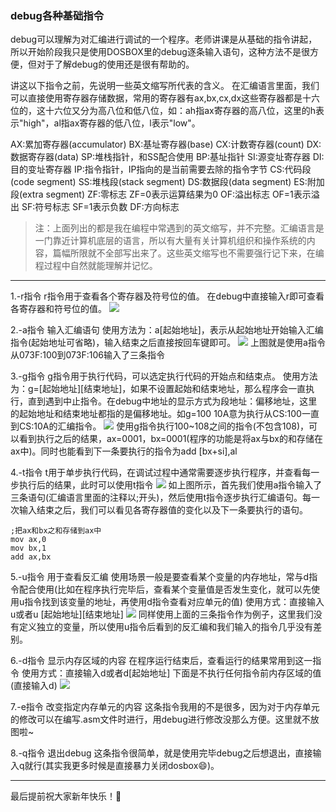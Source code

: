 ### debug各种基础指令

debug可以理解为对汇编进行调试的一个程序。老师讲课是从基础的指令讲起，所以开始阶段我只是使用DOSBOX里的debug逐条输入语句，这种方法不是很方便，但对于了解debug的使用还是很有帮助的。

讲这以下指令之前，先说明一些英文缩写所代表的含义。
在汇编语言里面，我们可以直接使用寄存器存储数据，常用的寄存器有ax,bx,cx,dx这些寄存器都是十六位的，这十六位又分为高八位和低八位，如：ah指ax寄存器的高八位，这里的h表示"high"，al指ax寄存器的低八位，l表示"low"。

AX:累加寄存器(accumulator) 
BX:基址寄存器(base) 
CX:计数寄存器(count) 
DX:数据寄存器(data)
SP:堆栈指针，和SS配合使用 
BP:基址指针 
SI:源变址寄存器 
DI:目的变址寄存器
IP:指令指针，IP指向的是当前需要去除的指令字节
CS:代码段(code segment) 
SS:堆栈段(stack segment) 
DS:数据段(data segment) 
ES:附加段(extra segment)
ZF:零标志 ZF=0表示运算结果为0
OF:溢出标志 OF=1表示溢出
SF:符号标志 SF=1表示负数
DF:方向标志
>注：上面列出的都是我在编程中常遇到的英文缩写，并不完整。汇编语言是一门靠近计算机底层的语言，所以有大量有关计算机组织和操作系统的内容，篇幅所限就不全部写出来了。这些英文缩写也不需要强行记下来，在编程过程中自然就能理解并记忆。
***
1.-r指令
r指令用于查看各个寄存器及符号位的值。
在debug中直接输入r即可查看各寄存器和符号位的值。
<img src="http://image.slugyao.top/assembly/%E5%B1%8F%E5%B9%95%E6%88%AA%E5%9B%BE%202025-01-25%20205541.png">


2.-a指令
输入汇编语句
使用方法为：a[起始地址]，表示从起始地址开始输入汇编指令(起始地址可省略)，输入结束之后直接按回车键即可。
<img src="http://image.slugyao.top/assembly/%E5%B1%8F%E5%B9%95%E6%88%AA%E5%9B%BE%202025-01-26%20092722.png">
上图就是使用a指令从073F:100到073F:106输入了三条指令

3.-g指令
g指令用于执行代码，可以选定执行代码的开始点和结束点。
使用方法为：g=[起始地址][结束地址]，如果不设置起始和结束地址，那么程序会一直执行，直到遇到中止指令。在debug中地址的显示方式为段地址：偏移地址，这里的起始地址和结束地址都指的是偏移地址。如g=100 10A意为执行从CS:100一直到CS:10A的汇编指令。
<img src="http://image.slugyao.top/assembly/%E5%B1%8F%E5%B9%95%E6%88%AA%E5%9B%BE%202025-01-26%20093628.png">
使用g指令执行100~108之间的指令(不包含108)，可以看到执行之后的结果，ax=0001，bx=0001(程序的功能是将ax与bx的和存储在ax中)。同时也能看到下一条要执行的指令为add [bx+si],al

4.-t指令
t用于单步执行代码，在调试过程中通常需要逐步执行程序，并查看每一步执行后的结果，此时可以使用t指令
<img src="http://image.slugyao.top/assembly/%E5%B1%8F%E5%B9%95%E6%88%AA%E5%9B%BE%202025-01-27%20101006.png">
如上图所示，首先我们使用a指令输入了三条语句(汇编语言里面的注释以;开头)，然后使用t指令逐步执行汇编语句。每一次输入结束之后，我们可以看见各寄存器值的变化以及下一条要执行的语句。
```
;把ax和bx之和存储到ax中
mov ax,0
mov bx,1
add ax,bx
```
5.-u指令
用于查看反汇编
使用场景一般是要查看某个变量的内存地址，常与d指令配合使用(比如在程序执行完毕后，查看某个变量值是否发生变化，就可以先使用u指令找到该变量的地址，再使用d指令查看对应单元的值)
使用方式：直接输入u或者u [起始地址][结束地址]
<img src="http://image.slugyao.top/assembly/%E5%B1%8F%E5%B9%95%E6%88%AA%E5%9B%BE%202025-01-27%20101627.png">
同样使用上面的三条指令作为例子，这里我们没有定义独立的变量，所以使用u指令后看到的反汇编和我们输入的指令几乎没有差别。


6.-d指令
显示内存区域的内容
在程序运行结束后，查看运行的结果常用到这一指令
使用方式：直接输入d或者d[起始地址]
下面是不执行任何指令前内存区域的值(直接输入d)
<img src="http://image.slugyao.top/assembly/%E5%B1%8F%E5%B9%95%E6%88%AA%E5%9B%BE%202025-01-27%20113822.png">

7.-e指令
改变指定内存单元的内容
这条指令我用的不是很多，因为对于内存单元的修改可以在编写.asm文件时进行，用debug进行修改没那么方便。这里就不放图啦~

8.-q指令
退出debug
这条指令很简单，就是使用完毕debug之后想退出，直接输入q就行(其实我更多时候是直接暴力关闭dosbox😄)。
***
最后提前祝大家新年快乐！🎇


